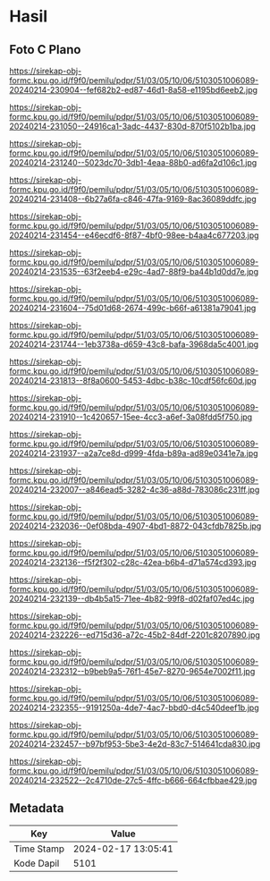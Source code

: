# Hasil

## Foto C Plano

https://sirekap-obj-formc.kpu.go.id/f9f0/pemilu/pdpr/51/03/05/10/06/5103051006089-20240214-230904--fef682b2-ed87-46d1-8a58-e1195bd6eeb2.jpg

https://sirekap-obj-formc.kpu.go.id/f9f0/pemilu/pdpr/51/03/05/10/06/5103051006089-20240214-231050--24916ca1-3adc-4437-830d-870f5102b1ba.jpg

https://sirekap-obj-formc.kpu.go.id/f9f0/pemilu/pdpr/51/03/05/10/06/5103051006089-20240214-231240--5023dc70-3db1-4eaa-88b0-ad6fa2d106c1.jpg

https://sirekap-obj-formc.kpu.go.id/f9f0/pemilu/pdpr/51/03/05/10/06/5103051006089-20240214-231408--6b27a6fa-c846-47fa-9169-8ac36089ddfc.jpg

https://sirekap-obj-formc.kpu.go.id/f9f0/pemilu/pdpr/51/03/05/10/06/5103051006089-20240214-231454--e46ecdf6-8f87-4bf0-98ee-b4aa4c677203.jpg

https://sirekap-obj-formc.kpu.go.id/f9f0/pemilu/pdpr/51/03/05/10/06/5103051006089-20240214-231535--63f2eeb4-e29c-4ad7-88f9-ba44b1d0dd7e.jpg

https://sirekap-obj-formc.kpu.go.id/f9f0/pemilu/pdpr/51/03/05/10/06/5103051006089-20240214-231604--75d01d68-2674-499c-b66f-a61381a79041.jpg

https://sirekap-obj-formc.kpu.go.id/f9f0/pemilu/pdpr/51/03/05/10/06/5103051006089-20240214-231744--1eb3738a-d659-43c8-bafa-3968da5c4001.jpg

https://sirekap-obj-formc.kpu.go.id/f9f0/pemilu/pdpr/51/03/05/10/06/5103051006089-20240214-231813--8f8a0600-5453-4dbc-b38c-10cdf56fc60d.jpg

https://sirekap-obj-formc.kpu.go.id/f9f0/pemilu/pdpr/51/03/05/10/06/5103051006089-20240214-231910--1c420657-15ee-4cc3-a6ef-3a08fdd5f750.jpg

https://sirekap-obj-formc.kpu.go.id/f9f0/pemilu/pdpr/51/03/05/10/06/5103051006089-20240214-231937--a2a7ce8d-d999-4fda-b89a-ad89e0341e7a.jpg

https://sirekap-obj-formc.kpu.go.id/f9f0/pemilu/pdpr/51/03/05/10/06/5103051006089-20240214-232007--a846ead5-3282-4c36-a88d-783086c231ff.jpg

https://sirekap-obj-formc.kpu.go.id/f9f0/pemilu/pdpr/51/03/05/10/06/5103051006089-20240214-232036--0ef08bda-4907-4bd1-8872-043cfdb7825b.jpg

https://sirekap-obj-formc.kpu.go.id/f9f0/pemilu/pdpr/51/03/05/10/06/5103051006089-20240214-232136--f5f2f302-c28c-42ea-b6b4-d71a574cd393.jpg

https://sirekap-obj-formc.kpu.go.id/f9f0/pemilu/pdpr/51/03/05/10/06/5103051006089-20240214-232139--db4b5a15-71ee-4b82-99f8-d02faf07ed4c.jpg

https://sirekap-obj-formc.kpu.go.id/f9f0/pemilu/pdpr/51/03/05/10/06/5103051006089-20240214-232226--ed715d36-a72c-45b2-84df-2201c8207890.jpg

https://sirekap-obj-formc.kpu.go.id/f9f0/pemilu/pdpr/51/03/05/10/06/5103051006089-20240214-232312--b9beb9a5-76f1-45e7-8270-9654e7002f11.jpg

https://sirekap-obj-formc.kpu.go.id/f9f0/pemilu/pdpr/51/03/05/10/06/5103051006089-20240214-232355--9191250a-4de7-4ac7-bbd0-d4c540deef1b.jpg

https://sirekap-obj-formc.kpu.go.id/f9f0/pemilu/pdpr/51/03/05/10/06/5103051006089-20240214-232457--b97bf953-5be3-4e2d-83c7-514641cda830.jpg

https://sirekap-obj-formc.kpu.go.id/f9f0/pemilu/pdpr/51/03/05/10/06/5103051006089-20240214-232522--2c4710de-27c5-4ffc-b666-664cfbbae429.jpg


## Metadata

| Key        | Value               |
| ---------- | ------------------- |
| Time Stamp | 2024-02-17 13:05:41 |
| Kode Dapil | 5101                |



